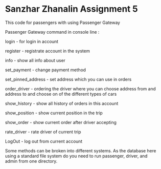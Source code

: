 # Sanzhar Zhanalin Assignment 5
This code for passengers with using Passenger Gateway


Passenger Gateway command in console line :


login - for login in account

register - registrate account in the system 

info - show all info about user

set_payment - change payment method

set_pinned_address - set address which you can use in orders

order_driver - ordering the driver where you can choose address from and address to and choose on of the different types of cars

show_history - show all history of orders in this account

show_position - show current position in the trip

show_order - show current order after driver accepting

rate_driver - rate driver of current trip

LogOut - log out from current account


Some methods can be broken into different systems. As the database here using a standard file system do you need to run passenger, driver, and admin from one directory.
